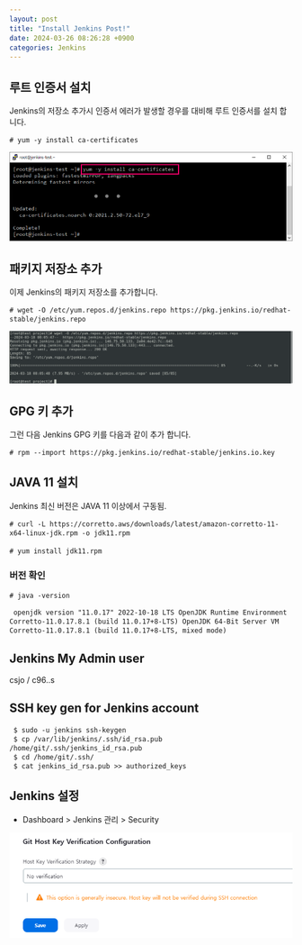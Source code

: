 ```yaml
---
layout: post
title: "Install Jenkins Post!"
date: 2024-03-26 08:26:28 +0900
categories: Jenkins
---
```


## 루트 인증서 설치

Jenkins의 저장소 추가시 인증서 에러가 발생할 경우를 대비해 루트 인증서를 설치 합니다.

```
# yum -y install ca-certificates
```

![install ca-cert](</assets/images/ca_cert_install.png>)

## 패키지 저장소 추가

이제 Jenkins의 패키지 저장소를 추가합니다.

```
# wget -O /etc/yum.repos.d/jenkins.repo https://pkg.jenkins.io/redhat-stable/jenkins.repo
```

![Jenkins의 패키지 저장소](</assets/images/add_repo.png>)

## GPG 키 추가

그런 다음 Jenkins GPG 키를 다음과 같이 추가 합니다.

```
# rpm --import https://pkg.jenkins.io/redhat-stable/jenkins.io.key
```

## JAVA 11 설치

Jenkins 최신 버전은 JAVA 11 이상에서 구동됨.

```
# curl -L https://corretto.aws/downloads/latest/amazon-corretto-11-x64-linux-jdk.rpm -o jdk11.rpm 

# yum install jdk11.rpm 
```

### 버전 확인

 ```
# java -version 
```

```log
 openjdk version "11.0.17" 2022-10-18 LTS OpenJDK Runtime Environment Corretto-11.0.17.8.1 (build 11.0.17+8-LTS) OpenJDK 64-Bit Server VM Corretto-11.0.17.8.1 (build 11.0.17+8-LTS, mixed mode)
```

## Jenkins My Admin user

csjo / c96..s

## SSH key gen for Jenkins account

```
 $ sudo -u jenkins ssh-keygen
 $ cp /var/lib/jenkins/.ssh/id_rsa.pub /home/git/.ssh/jenkins_id_rsa.pub
 $ cd /home/git/.ssh/
 $ cat jenkins_id_rsa.pub >> authorized_keys 
```

## Jenkins 설정

- Dashboard > Jenkins 관리 > Security
  
![alt text](</assets/images/conf_jenkins.png>)